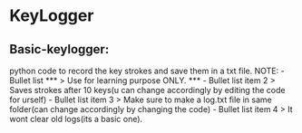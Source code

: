 # KeyLogger #

## Basic-keylogger: ##
  python code to record the key strokes and save them in a txt file.
    NOTE: 
        - Bullet list *** > Use for learning purpose ONLY. ***
        - Bullet list item 2 > Saves strokes after 10 keys(u can change accordingly by editing the code for urself)
        - Bullet list item 3 > Make sure to make a log.txt file in same folder(can change accordingly by changing the code)
        - Bullet list item 4 > It wont clear old logs(its a basic one).
   
